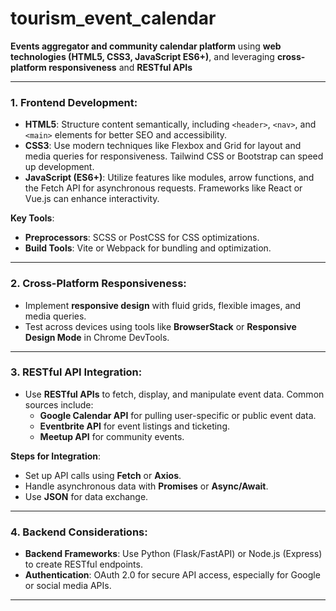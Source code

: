 # tourism_event_calendar
 **Events aggregator and community calendar platform** using **web technologies (HTML5, CSS3, JavaScript ES6+)**, and leveraging **cross-platform responsiveness** and **RESTful APIs**

---

### **1. Frontend Development:**
   - **HTML5**: Structure content semantically, including `<header>`, `<nav>`, and `<main>` elements for better SEO and accessibility.
   - **CSS3**: Use modern techniques like Flexbox and Grid for layout and media queries for responsiveness. Tailwind CSS or Bootstrap can speed up development.
   - **JavaScript (ES6+)**: Utilize features like modules, arrow functions, and the Fetch API for asynchronous requests. Frameworks like React or Vue.js can enhance interactivity.

   **Key Tools**:  
   - **Preprocessors**: SCSS or PostCSS for CSS optimizations.
   - **Build Tools**: Vite or Webpack for bundling and optimization.

---

### **2. Cross-Platform Responsiveness:**
   - Implement **responsive design** with fluid grids, flexible images, and media queries.
   - Test across devices using tools like **BrowserStack** or **Responsive Design Mode** in Chrome DevTools.

---

### **3. RESTful API Integration:**
   - Use **RESTful APIs** to fetch, display, and manipulate event data. Common sources include:
     - **Google Calendar API** for pulling user-specific or public event data.
     - **Eventbrite API** for event listings and ticketing.
     - **Meetup API** for community events.

   **Steps for Integration**:
   - Set up API calls using **Fetch** or **Axios**.
   - Handle asynchronous data with **Promises** or **Async/Await**.
   - Use **JSON** for data exchange.

---

### **4. Backend Considerations:**
   - **Backend Frameworks**: Use Python (Flask/FastAPI) or Node.js (Express) to create RESTful endpoints.
   - **Authentication**: OAuth 2.0 for secure API access, especially for Google or social media APIs.

---


